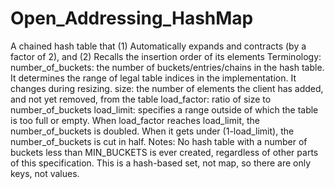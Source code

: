 # Open_Addressing_HashMap
A chained hash table that  (1) Automatically expands and contracts (by a factor of 2), and (2) Recalls the insertion order of its elements     Terminology:       number_of_buckets: the number of buckets/entries/chains in the hash table. It determines the range of legal table indices in the implementation. It changes during resizing. size: the number of elements the client has added, and not yet             removed, from the table       load_factor: ratio of size to number_of_buckets       load_limit: specifies a range outside of which the table is too                   full or empty. When load_factor reaches load_limit, the                   number_of_buckets is doubled. When it gets under (1-load_limit),                   the number_of_buckets is cut in half.     Notes:       No hash table with a number of buckets less than MIN_BUCKETS       is ever created, regardless of other parts of this specification. This is a hash-based set, not map, so there are only keys, not values.
